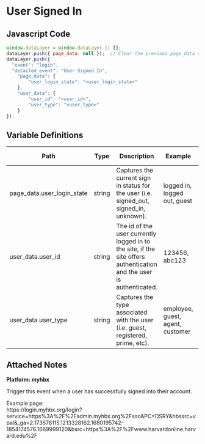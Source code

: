 # User Signed In

### 

## Javascript Code
```js
window.dataLayer = window.dataLayer || [];
dataLayer.push({ page_data: null });  // Clear the previous page_data object.
dataLayer.push({
  "event": "login",
  "detailed_event": "User Signed In",
    "page_data": {
        "user_login_state": "<user_login_state>"
    },
    "user_data": {
        "user_id": "<user_id>",
        "user_type": "<user_type>"
    }
});
```

## Variable Definitions

|Path|Type|Description|Example|Pattern|Min Length|Max Length|Minimum|Maximum|Multiple Of|
| --- | --- | --- | --- | --- | --- | --- | --- | --- | --- |
|page_data.user_login_state|string|Captures the current sign in status for the user \(i.e. signed\_out, signed\_in, unknown\).|logged in, logged out, guest|||||||
|user_data.user_id|string|The id of the user currently logged in to the site, if the site offers authentication and the user is authenticated.|123456, abc123|||||||
|user_data.user_type|string|Captures the type associated with the user \(i.e. guest, registered, prime, etc\).|employee, guest, agent, customer|||||||

## Attached Notes

<p><strong>Platform: myhbx</strong></p>
<p>Trigger this event when a user has successfully signed into their account.</p>
<p>Example page:<br />https://login.myhbx.org/login?service=https%3A%2F%2Fadmin.myhbx.org%2Fsso&amp;PC=DSRY&amp;hbssrc=vpal&amp;_ga=2.173678115.1213328162.1680195742-1854174576.1669999120&amp;bsrc=https%3A%2F%2Fwww.harvardonline.harvard.edu%2F&nbsp;</p>
